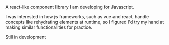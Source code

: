 A react-like component library I am developing for Javascript.

I was interested in how js frameworks, such as vue and react, handle concepts like rehydrating elements at runtime, so I figured I'd try my hand at making similar functionalities for practice.

Still in development
